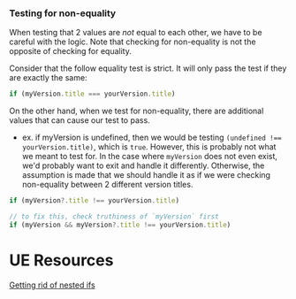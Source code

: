 
### Testing for non-equality
When testing that 2 values are *not* equal to each other, we have to be careful with the logic. Note that checking for non-equality is not the opposite of checking for equality.

Consider that the follow equality test is strict. It will only pass the test if they are exactly the same:
```js
if (myVersion.title === yourVersion.title) 
```

On the other hand, when we test for non-equality, there are additional values that can cause our test to pass.
- ex. if myVersion is undefined, then we would be testing `(undefined !== yourVersion.title)`, which is `true`. However, this is probably not what we meant to test for. In the case where `myVersion` does not even exist, we'd probably want to exit and handle it differently. Otherwise, the assumption is made that we should handle it as if we were checking non-equality between 2 different version titles.
```js
if (myVersion?.title !== yourVersion.title) 

// to fix this, check truthiness of `myVersion` first
if (myVersion && myVersion?.title !== yourVersion.title) 
```


# UE Resources
[Getting rid of nested ifs](https://lawyerdev.medium.com/i-never-write-nested-ifs-e4e91a5440ee)
